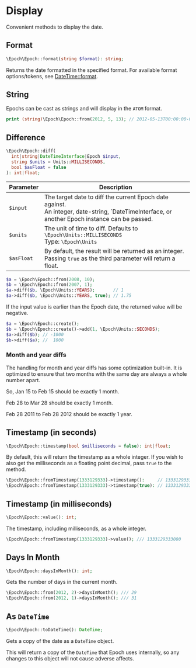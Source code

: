 Display
=======

Convenient methods to display the date.

## Format
```php
\Epoch\Epoch::format(string $format): string;
```

Returns the date formatted in the specified format. For available format options/tokens,
see [DateTime::format](https://php.net/manual/en/datetime.format.php).

## String

Epochs can be cast as strings and will display in the `ATOM` format.
```php
print (string)\Epoch\Epoch::from(2012, 5, 13); // 2012-05-13T00:00:00-00:00
```

## Difference
```php
\Epoch\Epoch::diff(
  int|string|DateTimeInterface|Epoch $input,
  string $units = Units::MILLISECONDS,
  bool $asFloat = false
): int|float;
```

| Parameter  | Description                                                                                                                                      |
|------------|--------------------------------------------------------------------------------------------------------------------------------------------------|
| `$input`   | The target date to diff the current Epoch date against.<br>An integer, date-string, `DateTimeInterface, or another Epoch instance can be passed. |
| `$units`   | The unit of time to diff. Defaults to `\Epoch\Units::MILLISECONDS`<br>Type: `\Epoch\Units`                                                       |
| `$asFloat` | By default, the result will be returned as an integer. Passing `true` as the third parameter will return a float.                                |

```php
$a = \Epoch\Epoch::from(2008, 10);
$b = \Epoch\Epoch::from(2007, 1);
$a->diff($b, \Epoch\Units::YEARS);       // 1
$a->diff($b, \Epoch\Units::YEARS, true); // 1.75
```

If the input value is earlier than the Epoch date, the returned value will be negative.
```php
$a = \Epoch\Epoch::create();
$b = \Epoch\Epoch::create()->add(1, \Epoch\Units::SECONDS);
$a->diff($b); // -1000
$b->diff($a); //  1000
```

### Month and year diffs
The handling for month and year diffs has some optimization built-in. It is optimized to ensure
that two months with the same day are always a whole number apart.

So, Jan 15 to Feb 15 should be exactly 1 month.

Feb 28 to Mar 28 should be exactly 1 month.

Feb 28 2011 to Feb 28 2012 should be exactly 1 year.

## Timestamp (in seconds)
```php
\Epoch\Epoch::timestamp(bool $milliseconds = false): int|float;
```
By default, this will return the timestamp as a whole integer. If you wish to also get the 
milliseconds as a floating point decimal, pass `true` to the method.
```php
\Epoch\Epoch::fromTimestamp(1333129333)->timestamp():     // 1333129333
\Epoch\Epoch::fromTimestamp(1333129333)->timestamp(true): // 1333129333.000
```

## Timestamp (in milliseconds)
```php
\Epoch\Epoch::value(): int;
```
The timestamp, including milliseconds, as a whole integer.
```php
\Epoch\Epoch::fromTimestamp(1333129333)->value(); /// 1333129333000
```

## Days In Month
```php
\Epoch\Epoch::daysInMonth(): int;
```

Gets the number of days in the current month.
```php
\Epoch\Epoch::from(2012, 2)->daysInMonth(); /// 29
\Epoch\Epoch::from(2012, 1)->daysInMonth(); /// 31
```

## As `DateTime`
```php
\Epoch\Epoch::toDateTime(): DateTime;
```

Gets a copy of the date as a `DateTime` object.

This will return a copy of the `DateTime` that Epoch uses internally, so any changes to this
object will not cause adverse affects.
